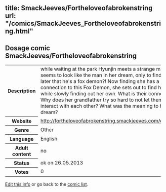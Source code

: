 title: SmackJeeves/Fortheloveofabrokenstring
url: "/comics/SmackJeeves_Fortheloveofabrokenstring.html"
---
Dosage comic SmackJeeves/Fortheloveofabrokenstring
-----------------------------------------

<p id="msg"></p>
<script type="text/javascript">
if (window.location.search === '?edit_info_mail=sent_ok') {
  var elem = document.getElementById("msg");
  elem.innerHTML = 'Edited information sucessfully sent for review, which is usually done daily. Thanks!';
  elem.className = 'ok';
}
</script>
<table class="comicinfo">
<tr>
<th>Description</th><td>while waiting at the park Hyunjin meets a strange man who seems to look like the man in her dream, only to find out later that he's a fox demon?! Now finding she has a connection to this Fox Demon, she sets out to find his story while slowly finding out her own. What is their connection? Why does her grandfather try so hard to not let them interact with each other? What was the meaning to her dream?</td>
</tr>
<tr>
<th>Website</th><td><a href="http://fortheloveofabrokenstring.smackjeeves.com/comics/">http://fortheloveofabrokenstring.smackjeeves.com/comics/</a></td>
</tr>
<tr>
<th>Genre</th><td>Other</td>
</tr>
<tr>
<th>Language</th><td>English</td>
</tr>
<tr>
<th>Adult content</th><td>no</td>
</tr>
<tr>
<th>Status</th><td>ok on 26.05.2013</td>
</tr>
<tr>
<th>Votes</th><td>0</td>
</tr>
</table>

[Edit this info](SmackJeeves_Fortheloveofabrokenstring_edit.html) or go back to the [comic list](../comic-index.html).
